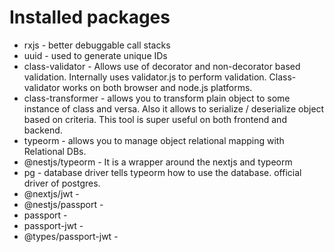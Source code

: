 # Installed packages

- rxjs - better debuggable call stacks
- uuid - used to generate unique IDs
- class-validator - Allows use of decorator and non-decorator based validation. Internally uses validator.js to perform validation. Class-validator works on both browser and node.js platforms.
- class-transformer - allows you to transform plain object to some instance of class and versa. Also it allows to serialize / deserialize object based on criteria. This tool is super useful on both frontend and backend.
- typeorm - allows you to manage object relational mapping with Relational DBs.
- @nestjs/typeorm - It is a wrapper around the nextjs and typeorm
- pg - database driver tells typeorm how to use the database. official driver of postgres.
- @nextjs/jwt -
- @nestjs/passport -
- passport - 
- passport-jwt -
- @types/passport-jwt -
